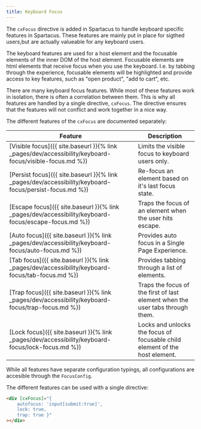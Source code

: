 ```yaml
---
title: Keyboard Focus
---
```


The `cxFocus` directive is added in Spartacus to handle keyboard specific features in Spartacus. These features are mainly put in place for sigthed users,but are actually valueable for any keyboard users. 

The keyboard features are used for a host element and the focusable elements of the inner DOM of the host element. Focusable elements are html elements that receive focus when you use the keyboard. I.e. by tabbing through the experience, focusable elements will be highlighted and provide access to key features, such as "open product", "add to cart", etc. 

There are many keyboard focus features. While most of these features work in isolation, there is often a correlation between them. This is why all features are handled by a single directive, `cxFocus`. The directive ensures that the features will not conflict and work together in a nice way. 

The different features of the `cxFocus` are documented separately: 

| Feature | Description |
|---|---|
| [Visible focus]({{ site.baseurl }}{% link _pages/dev/accessibility/keyboard-focus/visible-focus.md %}) | Limits the visible focus to keyboard users only.  |
| [Persist focus]({{ site.baseurl }}{% link _pages/dev/accessibility/keyboard-focus/persist-focus.md %}) | Re-focus an element based on it's last focus state. |
| [Escape focus]({{ site.baseurl }}{% link _pages/dev/accessibility/keyboard-focus/escape-focus.md %}) | Traps the focus of an element when the user hits escape. |
| [Auto focus]({{ site.baseurl }}{% link _pages/dev/accessibility/keyboard-focus/auto-focus.md %}) |  Provides auto focus in a Single Page Experience. |
| [Tab focus]({{ site.baseurl }}{% link _pages/dev/accessibility/keyboard-focus/tab-focus.md %}) | Provides tabbing through a list of elements.  |
| [Trap focus]({{ site.baseurl }}{% link _pages/dev/accessibility/keyboard-focus/trap-focus.md %}) | Traps the focus of the first of last element when the user tabs through them. |
| [Lock focus]({{ site.baseurl }}{% link _pages/dev/accessibility/keyboard-focus/lock-focus.md %}) | Locks and unlocks the focus of focusable child element of the host element. |


While all features have separate configuration typings, all configurations are accesible through the `FocusConfig`. 

The different features can be used with a single directive:

```html
<div [cxFocus]="{ 
    autofocus: 'input[submit:true]', 
    lock: true,
    trap: true }"
></div>
```